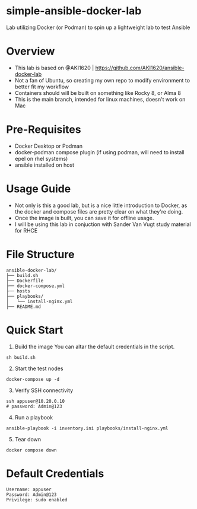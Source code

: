 # simple-ansible-docker-lab
Lab utilizing Docker (or Podman) to spin up a lightweight lab to test Ansible

# Overview
* This lab is based on @AKI1620 | https://github.com/AKI1620/ansible-docker-lab
* Not a fan of Ubuntu, so creating my own repo to modify environment to better fit my workflow
* Containers should will be built on something like Rocky 8, or Alma 8
* This is the main branch, intended for linux machines, doesn't work on Mac

# Pre-Requisites
* Docker Desktop or Podman
* docker-podman compose plugin (if using podman, will need to install epel on rhel systems)
* ansible installed on host
  
# Usage Guide
* Not only is this a good lab, but is a nice little introduction to Docker, as the docker and compose files are pretty clear on what they're doing.
* Once the image is built, you can save it for offline usage.
* I will be using this lab in conjuction with Sander Van Vugt study material for RHCE

# File Structure
```
ansible-docker-lab/
├── build.sh
├── Dockerfile
├── docker-compose.yml
├── hosts
├── playbooks/
│   └── install-nginx.yml
├── README.md
```

# Quick Start
1. Build the image
You can altar the default credentials in the script.
```
sh build.sh
```
2. Start the test nodes
```
docker-compose up -d
```
3. Verify SSH connectivity
```
ssh appuser@10.20.0.10
# password: Admin@123
```
4. Run a playbook
```
ansible-playbook -i inventory.ini playbooks/install-nginx.yml
```
5. Tear down
```
docker compose down
```

# Default Credentials
```
Username: appuser
Password: Admin@123
Privilege: sudo enabled
```
